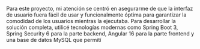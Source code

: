Para este proyecto, mi atención se centró en asegurarme de que la interfaz de usuario fuera fácil de usar y 
funcionalmente óptima para garantizar la comodidad de los usuarios mientras la ejecutaba. Para desarrollar 
la solución completa, utilicé tecnologías modernas como Spring Boot 3, Spring Security 6 para la parte backend, 
Angular 16 para la parte frontend y una base de datos MySQL que permití

